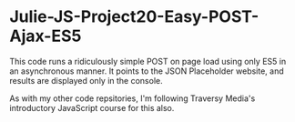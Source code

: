 # Julie-JS-Project20-Easy-POST-Ajax-ES5

This code runs a ridiculously simple POST on page load using only ES5 in an asynchronous manner. It points to the JSON Placeholder website, and results are displayed only in the console.

As with my other code repsitories, I'm following Traversy Media's introductory JavaScript course for this also.
